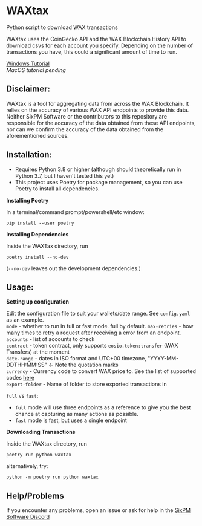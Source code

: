 # WAXtax

Python script to download WAX transactions

WAXtax uses the CoinGecko API and the WAX Blockchain History API to download csvs for each account you specify. Depending on the number of transactions you have, this could a significant amount of time to run.

[Windows Tutorial](https://gist.github.com/stuckatsixpm/3c79ed98d0bce808c727e0c254b0be85)  
*MacOS tutorial pending*  

## Disclaimer:

WAXtax is a tool for aggregating data from across the WAX Blockchain. It relies on the accuracy of various WAX API endpoints to provide this data.
Neither SixPM Software or the contributors to this repository are responsible for the accuracy of the data obtained from these API endpoints, nor can we confirm the accuracy of the data obtained from the aforementioned sources.

## Installation:

* Requires Python 3.8 or higher (although should theoretically run in Python 3.7, but I haven't tested this yet)
* This project uses Poetry for package management, so you can use Poetry to install all dependencies.

**Installing Poetry**

In a terminal/command prompt/powershell/etc window:
```
pip install --user poetry
```

**Installing Dependencies**

Inside the WAXTax directory, run
```
poetry install --no-dev
```
(`--no-dev` leaves out the development dependencies.)

## Usage:

**Setting up configuration**  

Edit the configuration file to suit your wallets/date range. See `config.yaml` as an example.  
`mode` - whether to run in full or fast mode. full by default. 
`max-retries` - how many times to retry a request after receiving a error from an endpoint.
`accounts` - list of accounts to check  
`contract` - token contract, only supports `eosio.token:transfer` (WAX Transfers) at the moment  
`date-range` - dates in ISO format and UTC+00 timezone, "YYYY-MM-DDTHH:MM:SS" <- Note the quotation marks  
`currency` - Currency code to convert WAX price to. See the list of supported codes [here](docs/supported_currencies.md)  
`export-folder` - Name of folder to store exported transactions in  

`full` vs `fast`:

* `full` mode will use three endpoints as a reference to give you the best chance at capturing as many actions as possible.
* `fast` mode is fast, but uses a single endpoint

**Downloading Transactions**

Inside the WAXtax directory, run
```
poetry run python waxtax
```

alternatively, try:

```
python -m poetry run python waxtax
```

## Help/Problems

If you encounter any problems, open an issue or ask for help in the [SixPM Software Discord](https://discord.gg.sixpm)
